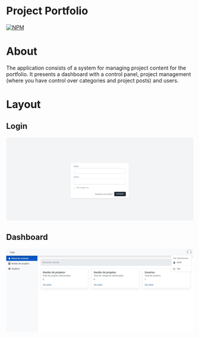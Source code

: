 # Project Portfolio
[![NPM](https://img.shields.io/npm/l/react)](https://github.com/bpedrohs/portfolio-projects/blob/master/LICENSE)

# About
The application consists of a system for managing project content for the portfolio. It presents a dashboard with a control panel, project management (where you have control over categories and project posts) and users.

# Layout

## Login
![Login](https://github.com/bpedrohs/assets/blob/main/port-v1/login.jpeg) 

## Dashboard
![Dashboard](https://github.com/bpedrohs/assets/blob/main/port-v1/dashboard.jpeg)
